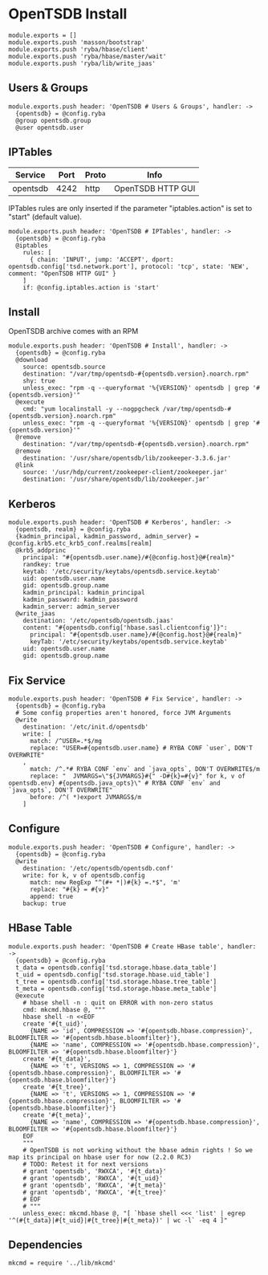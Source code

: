 
# OpenTSDB Install

    module.exports = []
    module.exports.push 'masson/bootstrap'
    module.exports.push 'ryba/hbase/client'
    module.exports.push 'ryba/hbase/master/wait'
    module.exports.push 'ryba/lib/write_jaas'

## Users & Groups

    module.exports.push header: 'OpenTSDB # Users & Groups', handler: ->
      {opentsdb} = @config.ryba
      @group opentsdb.group
      @user opentsdb.user

## IPTables

| Service  | Port | Proto | Info               |
|----------|------|-------|--------------------|
| opentsdb | 4242 | http  | OpenTSDB HTTP GUI  |

IPTables rules are only inserted if the parameter "iptables.action" is set to
"start" (default value).

    module.exports.push header: 'OpenTSDB # IPTables', handler: ->
      {opentsdb} = @config.ryba
      @iptables
        rules: [
          { chain: 'INPUT', jump: 'ACCEPT', dport: opentsdb.config['tsd.network.port'], protocol: 'tcp', state: 'NEW', comment: "OpenTSDB HTTP GUI" }
        ]
        if: @config.iptables.action is 'start'

## Install

OpenTSDB archive comes with an RPM

    module.exports.push header: 'OpenTSDB # Install', handler: ->
      {opentsdb} = @config.ryba
      @download
        source: opentsdb.source
        destination: "/var/tmp/opentsdb-#{opentsdb.version}.noarch.rpm"
        shy: true
        unless_exec: "rpm -q --queryformat '%{VERSION}' opentsdb | grep '#{opentsdb.version}'"
      @execute
        cmd: "yum localinstall -y --nogpgcheck /var/tmp/opentsdb-#{opentsdb.version}.noarch.rpm"
        unless_exec: "rpm -q --queryformat '%{VERSION}' opentsdb | grep '#{opentsdb.version}'"
      @remove
        destination: "/var/tmp/opentsdb-#{opentsdb.version}.noarch.rpm"
      @remove
        destination: '/usr/share/opentsdb/lib/zookeeper-3.3.6.jar'
      @link
        source: '/usr/hdp/current/zookeeper-client/zookeeper.jar'
        destination: '/usr/share/opentsdb/lib/zookeeper.jar'

## Kerberos

    module.exports.push header: 'OpenTSDB # Kerberos', handler: ->
      {opentsdb, realm} = @config.ryba
      {kadmin_principal, kadmin_password, admin_server} = @config.krb5.etc_krb5_conf.realms[realm] 
      @krb5_addprinc
        principal: "#{opentsdb.user.name}/#{@config.host}@#{realm}"
        randkey: true
        keytab: '/etc/security/keytabs/opentsdb.service.keytab'
        uid: opentsdb.user.name
        gid: opentsdb.group.name
        kadmin_principal: kadmin_principal
        kadmin_password: kadmin_password
        kadmin_server: admin_server
      @write_jaas
        destination: '/etc/opentsdb/opentsdb.jaas'
        content: "#{opentsdb.config['hbase.sasl.clientconfig']}":
          principal: "#{opentsdb.user.name}/#{@config.host}@#{realm}"
          keyTab: '/etc/security/keytabs/opentsdb.service.keytab'
        uid: opentsdb.user.name
        gid: opentsdb.group.name

## Fix Service

    module.exports.push header: 'OpenTSDB # Fix Service', handler: ->
      {opentsdb} = @config.ryba
      # Some config properties aren't honored, force JVM Arguments
      @write
        destination: '/etc/init.d/opentsdb'
        write: [
          match: /^USER=.*$/mg
          replace: "USER=#{opentsdb.user.name} # RYBA CONF `user`, DON'T OVERWRITE"
        ,
          match: /^.*# RYBA CONF `env` and `java_opts`, DON'T OVERWRITE$/m
          replace: "  JVMARGS=\"${JVMARGS}#{" -D#{k}=#{v}" for k, v of opentsdb.env} #{opentsdb.java_opts}\" # RYBA CONF `env` and `java_opts`, DON'T OVERWRITE"
          before: /^( *)export JVMARGS$/m
        ]

## Configure

    module.exports.push header: 'OpenTSDB # Configure', handler: ->
      {opentsdb} = @config.ryba
      @write
        destination: '/etc/opentsdb/opentsdb.conf'
        write: for k, v of opentsdb.config
          match: new RegExp "^(#+ *|)#{k} =.*$", 'm'
          replace: "#{k} = #{v}"
          append: true
        backup: true

## HBase Table

    module.exports.push header: 'OpenTSDB # Create HBase table', handler: ->
      {opentsdb} = @config.ryba
      t_data = opentsdb.config['tsd.storage.hbase.data_table']
      t_uid = opentsdb.config['tsd.storage.hbase.uid_table']
      t_tree = opentsdb.config['tsd.storage.hbase.tree_table']
      t_meta = opentsdb.config['tsd.storage.hbase.meta_table']
      @execute
        # hbase shell -n : quit on ERROR with non-zero status
        cmd: mkcmd.hbase @, """
        hbase shell -n <<EOF
        create '#{t_uid}',
          {NAME => 'id', COMPRESSION => '#{opentsdb.hbase.compression}', BLOOMFILTER => '#{opentsdb.hbase.bloomfilter}'},
          {NAME => 'name', COMPRESSION => '#{opentsdb.hbase.compression}', BLOOMFILTER => '#{opentsdb.hbase.bloomfilter}'}
        create '#{t_data}',
          {NAME => 't', VERSIONS => 1, COMPRESSION => '#{opentsdb.hbase.compression}', BLOOMFILTER => '#{opentsdb.hbase.bloomfilter}'}
        create '#{t_tree}',
          {NAME => 't', VERSIONS => 1, COMPRESSION => '#{opentsdb.hbase.compression}', BLOOMFILTER => '#{opentsdb.hbase.bloomfilter}'}    
        create '#{t_meta}',
          {NAME => 'name', COMPRESSION => '#{opentsdb.hbase.compression}', BLOOMFILTER => '#{opentsdb.hbase.bloomfilter}'}
        EOF
        """
        # OpenTSDB is not working without the hbase admin rights ! So we map its principal on hbase user for now (2.2.0 RC3)
        # TODO: Retest it for next versions
        # grant 'opentsdb', 'RWXCA', '#{t_data}'
        # grant 'opentsdb', 'RWXCA', '#{t_uid}'
        # grant 'opentsdb', 'RWXCA', '#{t_meta}'
        # grant 'opentsdb', 'RWXCA', '#{t_tree}'
        # EOF
        # """
        unless_exec: mkcmd.hbase @, "[ `hbase shell <<< 'list' | egrep '^(#{t_data}|#{t_uid}|#{t_tree}|#{t_meta})' | wc -l` -eq 4 ]"

## Dependencies

    mkcmd = require '../lib/mkcmd'
